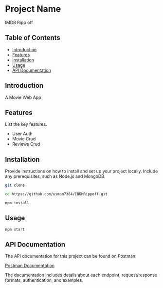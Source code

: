 # Project Name

IMDB Ripp off

## Table of Contents

- [Introduction](#introduction)
- [Features](#features)
- [Installation](#installation)
- [Usage](#usage)
- [API Documentation](#api-documentation)



## Introduction

A Movie Web App

## Features

List the key features.

- User Auth
- Movie Crud
- Reviews Crud

## Installation

Provide instructions on how to install and set up your project locally. Include any prerequisites, such as Node.js and MongoDB.

```bash
git clone 

cd https://github.com/usman7384/IBDMRippoff.git

npm install
```

## Usage

```bash
npm start
```

## API Documentation

The API documentation for this project can be found on Postman:

[Postman Documentation](https://documenter.getpostman.com/view/31616266/2sA3JGeNuZ)

The documentation includes details about each endpoint, request/response formats, authentication, and examples.

